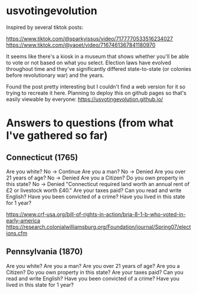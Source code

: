 # usvotingevolution

Inspired by several tiktok posts:

https://www.tiktok.com/@sparkyissus/video/7177770533516234027
https://www.tiktok.com/@yaoet/video/7167461367841180970

It seems like there's a kiosk in a museum that shows whether you'll be able to vote or not based on what you select.
Election laws have evolved throughout time and they've significantly differed state-to-state (or colonies before revolutionary war) and the years.

Found the post pretty interesting but I couldn't find a web version for it so trying to recreate it here.
Planning to deploy this on github pages so that's easily viewable by everyone: https://usvotingevolution.github.io/


# Answers to questions (from what I've gathered so far)
## Connecticut (1765)
Are you white?
    No -> Continue
Are you a man?
    No -> Denied
Are you over 21 years of age?
    No -> Denied
Are you a Citizen?
Do you own property in this state?
    No -> Denied
    "Connecticut required land worth an annual rent of £2 or livestock worth £40."
Are your taxes paid?
Can you read and write English?
Have you been convicted of a crime?
Have you lived in this state for 1 year?

https://www.crf-usa.org/bill-of-rights-in-action/bria-8-1-b-who-voted-in-early-america
https://research.colonialwilliamsburg.org/Foundation/journal/Spring07/elections.cfm

## Pennsylvania (1870)
Are you white?
Are you a man?
Are you over 21 years of age?
Are you a Citizen?
Do you own property in this state?
Are your taxes paid?
Can you read and write English?
Have you been convicted of a crime?
Have you lived in this state for 1 year?


